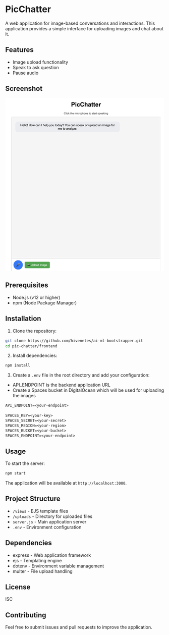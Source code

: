 # PicChatter

A web application for image-based conversations and interactions. This application provides a simple interface for uploading images and chat about it.

## Features

- Image upload functionality
- Speak to ask question
- Pause audio  

## Screenshot
![Pic Chatter](./Pic-Chatter.png)

## Prerequisites

- Node.js (v12 or higher)
- npm (Node Package Manager)

## Installation

1. Clone the repository:
```bash
git clone https://github.com/hivenetes/ai-ml-bootstrapper.git
cd pic-chatter/frontend
```

2. Install dependencies:
```bash
npm install
```

3. Create a `.env` file in the root directory and add your configuration:
- API_ENDPOINT is the backend application URL
- Create a Spaces bucket in DigitalOcean which will be used for uploading the images 

```env
API_ENDPOINT=<your-endpoint>

SPACES_KEY=<your-key>
SPACES_SECRET=<your-secret>
SPACES_REGION=<your-region>
SPACES_BUCKET=<your-bucket>
SPACES_ENDPOINT=<your-endpoint>
```

## Usage

To start the server:

```bash
npm start
```

The application will be available at `http://localhost:3000`.

## Project Structure

- `/views` - EJS template files
- `/uploads` - Directory for uploaded files
- `server.js` - Main application server
- `.env` - Environment configuration

## Dependencies

- express - Web application framework
- ejs - Templating engine
- dotenv - Environment variable management
- multer - File upload handling

## License

ISC

## Contributing

Feel free to submit issues and pull requests to improve the application.
